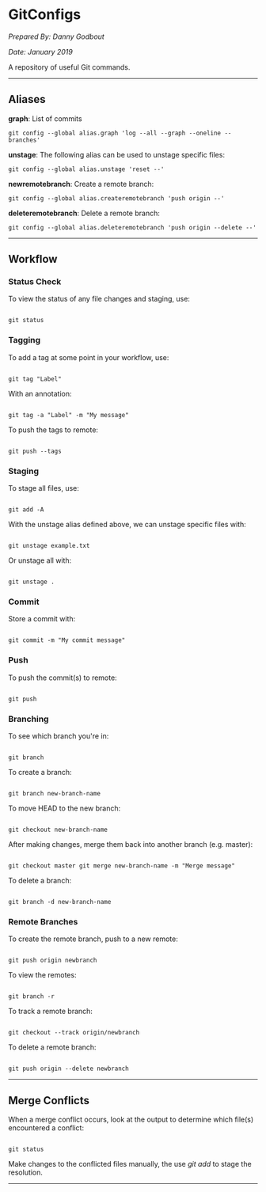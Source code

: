 # GitConfigs

_Prepared By: Danny Godbout_

_Date: January 2019_

A repository of useful Git commands.

--------------------------------------------------------------------------------

## Aliases

**graph**: List of commits

```
git config --global alias.graph 'log --all --graph --oneline --branches'
```

**unstage**: The following alias can be used to unstage specific files:

```
git config --global alias.unstage 'reset --'
```

**newremotebranch**: Create a remote branch:

```
git config --global alias.createremotebranch 'push origin --'
```

**deleteremotebranch**: Delete a remote branch:

```
git config --global alias.deleteremotebranch 'push origin --delete --'
```

--------------------------------------------------------------------------------

## Workflow

### Status Check

To view the status of any file changes and staging, use:

```

git status
```

### Tagging

To add a tag at some point in your workflow, use:

```

git tag "Label"
```

With an annotation:

```

git tag -a "Label" -m "My message"
```

To push the tags to remote:

```

git push --tags
```

### Staging

To stage all files, use:

```

git add -A
```

With the unstage alias defined above, we can unstage specific files with:

```

git unstage example.txt
```

Or unstage all with:

```

git unstage .
```

### Commit

Store a commit with:

```

git commit -m "My commit message"
```

### Push

To push the commit(s) to remote:

```

git push
```

### Branching

To see which branch you're in:

```

git branch
```

To create a branch:

```

git branch new-branch-name
```

To move HEAD to the new branch:

```

git checkout new-branch-name
```

After making changes, merge them back into another branch (e.g. master):

```

git checkout master git merge new-branch-name -m "Merge message"
```

To delete a branch:

```

git branch -d new-branch-name
```

### Remote Branches

To create the remote branch, push to a new remote:

```

git push origin newbranch
```

To view the remotes:

```

git branch -r
```

To track a remote branch:

```

git checkout --track origin/newbranch
```

To delete a remote branch:

```

git push origin --delete newbranch
```

--------------------------------------------------------------------------------

## Merge Conflicts

When a merge conflict occurs, look at the output to determine which file(s) encountered a conflict:

```

git status
```

Make changes to the conflicted files manually, the use _git add_ to stage the resolution.

--------------------------------------------------------------------------------
